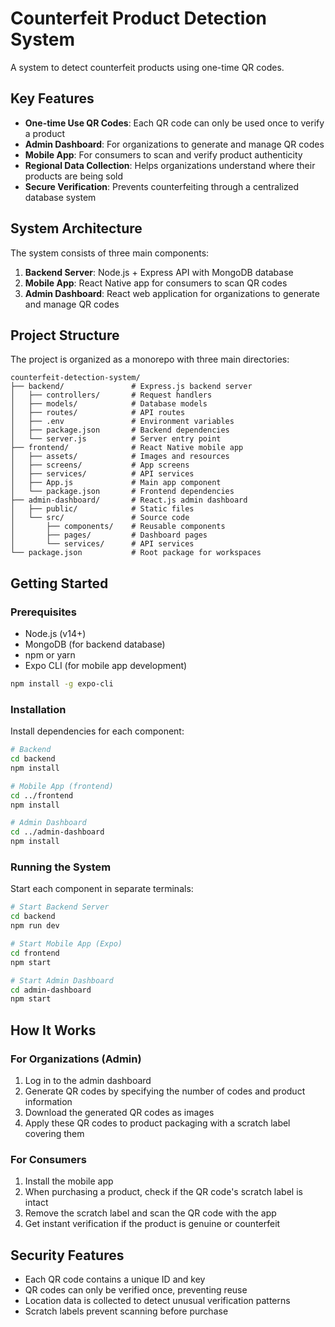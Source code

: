 # Counterfeit Product Detection System

A system to detect counterfeit products using one-time QR codes.

## Key Features

- **One-time Use QR Codes**: Each QR code can only be used once to verify a product
- **Admin Dashboard**: For organizations to generate and manage QR codes
- **Mobile App**: For consumers to scan and verify product authenticity 
- **Regional Data Collection**: Helps organizations understand where their products are being sold
- **Secure Verification**: Prevents counterfeiting through a centralized database system

## System Architecture

The system consists of three main components:

1. **Backend Server**: Node.js + Express API with MongoDB database
2. **Mobile App**: React Native app for consumers to scan QR codes
3. **Admin Dashboard**: React web application for organizations to generate and manage QR codes

## Project Structure

The project is organized as a monorepo with three main directories:

```
counterfeit-detection-system/
├── backend/               # Express.js backend server
│   ├── controllers/       # Request handlers
│   ├── models/            # Database models 
│   ├── routes/            # API routes
│   ├── .env               # Environment variables
│   ├── package.json       # Backend dependencies
│   └── server.js          # Server entry point
├── frontend/              # React Native mobile app
│   ├── assets/            # Images and resources
│   ├── screens/           # App screens
│   ├── services/          # API services
│   ├── App.js             # Main app component
│   └── package.json       # Frontend dependencies
├── admin-dashboard/       # React.js admin dashboard
│   ├── public/            # Static files
│   └── src/               # Source code
│       ├── components/    # Reusable components
│       ├── pages/         # Dashboard pages
│       └── services/      # API services
└── package.json           # Root package for workspaces
```

## Getting Started

### Prerequisites

- Node.js (v14+)
- MongoDB (for backend database)
- npm or yarn
- Expo CLI (for mobile app development)
```bash
npm install -g expo-cli
```

### Installation

Install dependencies for each component:

```bash
# Backend
cd backend
npm install

# Mobile App (frontend)
cd ../frontend
npm install

# Admin Dashboard
cd ../admin-dashboard
npm install
```

### Running the System

Start each component in separate terminals:

```bash
# Start Backend Server
cd backend
npm run dev

# Start Mobile App (Expo)
cd frontend
npm start

# Start Admin Dashboard
cd admin-dashboard
npm start
```

## How It Works

### For Organizations (Admin)

1. Log in to the admin dashboard
2. Generate QR codes by specifying the number of codes and product information
3. Download the generated QR codes as images
4. Apply these QR codes to product packaging with a scratch label covering them

### For Consumers

1. Install the mobile app
2. When purchasing a product, check if the QR code's scratch label is intact
3. Remove the scratch label and scan the QR code with the app
4. Get instant verification if the product is genuine or counterfeit

## Security Features

- Each QR code contains a unique ID and key
- QR codes can only be verified once, preventing reuse
- Location data is collected to detect unusual verification patterns
- Scratch labels prevent scanning before purchase